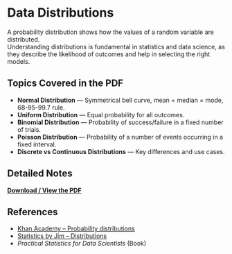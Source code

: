 # Data Distributions

A probability distribution shows how the values of a random variable are distributed.  
Understanding distributions is fundamental in statistics and data science, as they describe the likelihood of outcomes and help in selecting the right models.

## Topics Covered in the PDF
- **Normal Distribution** — Symmetrical bell curve, mean = median = mode, 68-95-99.7 rule.  
- **Uniform Distribution** — Equal probability for all outcomes.  
- **Binomial Distribution** — Probability of success/failure in a fixed number of trials.  
- **Poisson Distribution** — Probability of a number of events occurring in a fixed interval.  
- **Discrete vs Continuous Distributions** — Key differences and use cases.  

## Detailed Notes
[**Download / View the PDF**](./Data%20Distributions.pdf)

## References
- [Khan Academy – Probability distributions](https://www.khanacademy.org/math/statistics-probability)  
- [Statistics by Jim – Distributions](https://statisticsbyjim.com/probability/probability-distributions/)  
- *Practical Statistics for Data Scientists* (Book)
